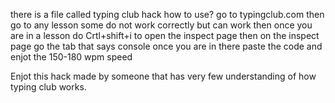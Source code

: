 there is a file called typing club hack
how to use?
go to typingclub.com
then go to any lesson some do not work correctly but can work
then once you are in a lesson do Crtl+shift+i to open the inspect page
then on the inspect page go the tab that says console
once you are in there paste the code and enjot the 150-180 wpm speed

Enjot this hack made by someone that has very few understanding of how typing club works.
